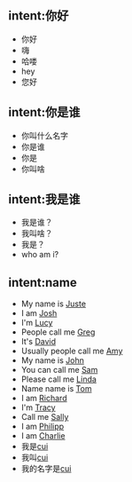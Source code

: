 ## intent:你好
- 你好
- 嗨
- 哈喽
- hey
- 您好

## intent:你是谁
- 你叫什么名字
- 你是谁
- 你是
- 你叫啥

## intent:我是谁
- 我是谁？
- 我叫啥？
- 我是？
- who am i?

## intent:name
- My name is [Juste](name) 
- I am [Josh](name)
- I'm [Lucy](name)
- People call me [Greg](name)
- It's [David](name)
- Usually people call me [Amy](name)
- My name is [John](name)
- You can call me [Sam](name)
- Please call me [Linda](name)
- Name name is [Tom](name)
- I am [Richard](name)
- I'm [Tracy](name)
- Call me [Sally](name)
- I am [Philipp](name)
- I am [Charlie](name)
- 我是[cui](name)
- 我叫[cui](name)
- 我的名字是[cui](name)